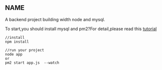 ## NAME
A backend project building width node and mysql.

To start,you should install mysql and pm2?For detail,please read this [tutorial](http://jiangxy.cn/jxy/blog/detail/17)

```
//install
npm install

//run your project
node app
or
pm2 start app.js  --watch

```